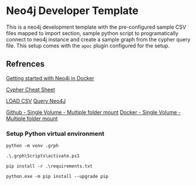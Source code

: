 # Neo4j Developer Template
This is a neo4j development template with the pre-configured sample CSV files mapped to import section, sample python script to programatically connect to neo4j instance and create a sample graph from the cypher query file. This setup comes with the `apoc` plugin configured for the setup.

## Refrences

[Getting started with Neo4j in Docker](https://neo4j.com/docs/operations-manual/current/docker/introduction/)

[Cypher Cheat Sheet](https://neo4j.com/docs/cypher-cheat-sheet/5/all/)

[LOAD CSV](https://neo4j.com/docs/cypher-manual/current/clauses/load-csv/)
[Query Neo4J](https://neo4j.com/docs/cypher-manual/current/clauses/)

[Github - Single Volume - Multiple folder mount](https://github.com/moby/moby/issues/47842)
[Docker - Single Volume - Multiple folder mount](https://forums.docker.com/t/volume-subpath-in-docker-compose/143463/5)

### Setup Python virtual environment

`python -m venv .grph`

`.\.grph\Scripts\activate.ps1`

`pip install -r .\requirements.txt`

`python.exe -m pip install --upgrade pip`